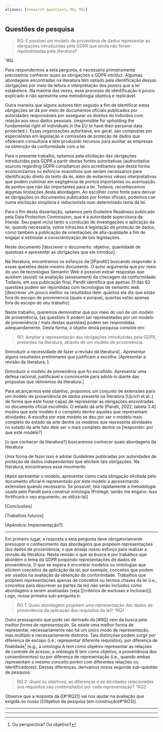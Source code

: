```yaml
---
aliases: [research questions, RQ, RQs]
---
```


## Questões de pesquisa

> RQ: É possível um modelo de proveniênia de dados representar as obrigações introduzidas pela GDPR que ainda não foram representadas pela literatura?
> 

^RQ

Para respondermos a esta pergunta, é necessário primeiramente precisamos conhecer quais as obrigações a GDPR intriduz. Algumas abordagens encontradas na literatura têm optado pela identificação dessas obrigações por meio da leitura e interpretação dos pontos que a lei estabelece. Na maioria das vezes, esse processo de identificação é pouco explicado e não apresenta uma metodologia objetiva e replicável.

Outra maneira que alguns autores têm seguido a fim de identificar estas obrigações se dá por meio de documentos oficiais publicados por autoridades responsáveis por assegurar os direitos do individos com relação aos seus dados pessoais. (responsible for upholding the fundamental right of individuals in the EU to have their personal data protected.). Essas organizações autoritaiva, em geral, são compostas por especialistas em legislação e comissões de proteção de dados que oferecem consultoria e têm produzido recursos para auxiliar as empresas na obtenção da conformidade com a lei.

Para o presente trabalho, optamos pela elicitação das obrigações introduzidas pela GDPR a partir destas fontes autoritativas (authoritative sources regarding GDPR compliance) pois acreditamos que desta forma economizamos os esforços exaustivos que seriam necessários para identificação direto do texto da lei, além de evitarmos viéses interpretativos que podem culminar em negligência de pontos importantes ou acentuação de pontos que não tão importantes para a lei. Todavia, reconhecemos algumas limitações desta abordagem. Ao escolher como fonte para derivar as obrigações os documentos publicados por fontes oficiais, podemos cair numa elicitação simplória e reducionista num determinado tema da lei.

Para o fim desta dissertação, optamos pelo Guideline Readiness publicado pela Data Protection Commission, que é a autoridade supervisora da Irlanda. Seu papel inclui tanto a condução de investigações e aplicação da lei, quando necessária, sobre infrações à legislação de proteção de dados, como também a publicação de orientações de alta-qualidade a fim de engajar e estimular a conscientização de tais legistações.

Neste documento [descrever o documento: objetivo, quantidade de questoes e apresentar as obrigações que ele introduz].

Na literatura, encontramos os esforços de [[Pandit]] buscando responder à essas questões deste mesmo documento. O autor argumenta que por meio do uso de tecnologias Semantic Web é possível extrair respostas que auxiliem (assist) na avaliação (assessment) da checagem da conformidade. Todavia, em sua publicação final, Pandit identifica que apenas 31 das 62 questões podem ser repondidas com tecnologias de semantic web. [descrever um pouco melhor os resultados dele: quantos ele diz que estão fora do escopo de proveniencia (quais e porque), quantas estão apenas fora do escopo do seu trabalho]

Neste trabalho, queremos demonstrar que por meio do uso de um modelo de proveniência, [as questões X podem ser representadas por um modelo de proveniência / mais destas questões] podem ser respondidas adequandamente. Desta forma, o objetio desta pesquisa consiste em:

> RO: Ampliar a representação das obrigações introduzidas pela GDPR, presentes na literatura, através de um modelo de proveniência.

[Introduzir a necessidade de fazer a revisão da literatura].. Apresentar alguns resultados preliminares que justificam a escolha. [Apresentar a revisão da literatura, ]. 

[Introduzir o modelo de proveniênia que foi escolhido. Apresentar uma defesa racional, justificável e convincente para adotá-lo diante das propostas que obtivemos da literatura.]

Para alcançarmos este objetivo, propomos um conjunto de extensões para um modelo de proveniência de dados presente na literatura [Ujcich et al..] de forma que este fosse capaz de representar as obrigações encontradas no documento oficial escolhido. O estado da arte [Pandit, 2022, tabela 3.4] mostra que este modelo é o completo dentre aqueles que representam atividades. A escolha por este modelo se deu por ser o modelo mais completo do estado da arte dentre os modelos que representa atividades no estado da arte  fato dele ser o mais completo dentre os  [responder: por que este modelo?] 

[o que conhecer da literatura?] buscaremos conhecer quais abordagens da literatura 

Uma forma de fazer isso é adotar Guidelines publicadas por autoridades de proteção de dados independentes que elicitem tais obrigações. Na literatura, encontramos esse movimento 


[Após apresentar o modelo, apresentar como cada obrigação elicitada pelo documento oficial é representado por este modelo a apresentando extensões quando necessário. Se possível, leia rapidamente a metodologia usada pelo Pandit para construir ontologia (Protegé, senão me engano. Isso fortificará o seu argumento, se utilizá-la)]

[Conclusões]

[Trabalhos futuros]

[Apêndice: Implementação?]

---

Em primeiro lugar, a resposta a esta pergunta deve obrigatoriamente pressupor o conhecimento das abordagens que propõem representações dos dados de proveniência; o que enseja nosso esforço para realizar a revisão da literatura. Nesta revisão o que se busca é por trabalhos que abordem o tema da GDPR propondo representações de dados de proveniência. O que se espera é encontrar modelos ou ontologias que elicitem conceitos da aplicação da lei; por exemplo, conceitos que podem ser usados na avaliação da obtenção da conformidade. Trabalhos que propõem representações apenas de conceitos ou termos chaves da lei (i.e., conceitos para descrever as partes da lei) não serão incluidos como abordagens a serem analisadas (veja [[criterios de exclusao e inclusao]]). Logo, nossa primeira sub-pergunta é:

> RQ 1: Quais abordagens propôem uma representação dos dados de proveniência da aplicação dos requisitos da lei?
^RQ1

Outro pressuposto que pode ser derivado da [#RQ] vem da busca pela *melhor forma de representação*. Se existe uma melhor forma de representar, necessariamente não há um único modo de representação, mas múltiplo e necessariamente distintos. Tais distinções podem surgir por diferença de escopo (i.e., representar diferente requisitos), por diferença de finalidade[^2] (e.g., a ontologia A tem como objetivo representar as relações de controle de acesso; a ontologia B tem como objetivo, a proveniência dos consentimentos) ou por diferença de representação (i.e., quando ambas representam o mesmo conceito porém com diferentes relações ou identificadores). Dessas diferenças, derivamos nossa segunda sub-questão de pesquisa:


> RQ 2: Quais os objetivos, as diferenças e as atividades relacionadas aos requisitos são contemplados por cada representação?
^RQ2

Observe que a resposta da [[#^RQ2]] vai nos ajudar na avaliação que exigida no nosso [[Objetivo da pesquisa (em construção)#^RO3]].

---

[^1]: Para isso, veja a lista de publicações que argumentam favoravelmente a favor desta declaração.
[^2]: Ou perspectiva? Ou objetivo?

---


